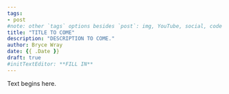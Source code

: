 ```yaml
---
tags:
- post
#note: other `tags` options besides `post`: img, YouTube, social, code
title: "TITLE TO COME"
description: "DESCRIPTION TO COME."
author: Bryce Wray
date: {{ .Date }}
draft: true
#initTextEditor: **FILL IN**
---
```


Text begins here.
